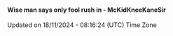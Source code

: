 #### Wise man says only fool rush in - McKidKneeKaneSir
Updated on 18/11/2024 - 08:16:24 (UTC) Time Zone
